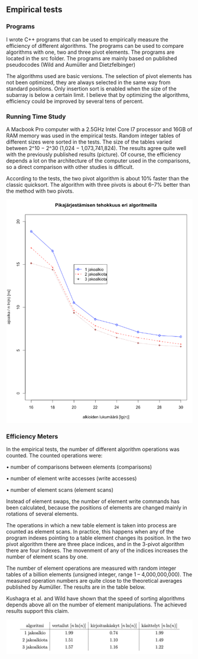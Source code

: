 ## Empirical tests

### Programs

I wrote C++ programs that can be used to empirically measure the efficiency of different algorithms. The programs can be used to compare algorithms with one, two and three pivot elements.
The programs are located in the src folder. The programs are mainly based on published pseudocodes (Wild and Aumüller and Dietzfelbinger)

The algorithms used are basic versions. The selection of pivot elements has not been optimized, they are always selected in the same way from standard positions. Only insertion sort is enabled when the size of the subarray is below a certain limit.
I believe that by optimizing the algorithms, efficiency could be improved by several tens of percent.

### Running Time Study

A Macbook Pro computer with a 2.5GHz Intel Core I7 processor and 16GB of RAM memory was used in the empirical tests. Random integer tables of different sizes were sorted in the tests. The size of the tables varied between 2^10 − 2^30 (1,024 − 1,073,741,824).
The results agree quite well with the previously published results (picture). Of course, the efficiency depends a lot on the architecture of the computer used in the comparisons, so a direct comparison with other studies is difficult.

According to the tests, the two pivot algorithm is about 10% faster than the classic quicksort. The algorithm with three pivots is about 6–7% better than the method with two pivots.

<img src="png/runtime_own.png" width="750">

### Efficiency Meters

In the empirical tests, the number of different algorithm operations was counted. The counted operations were:

• number of comparisons between elements (comparisons)

• number of element write accesses (write accesses)

• number of element scans (element scans)

Instead of element swaps, the number of element write commands has been calculated, because the positions of elements are changed mainly in rotations of several elements.

The operations in which a new table element is taken into process are counted as element scans. In practice, this happens when any of the program indexes pointing to a table element changes its position. In the two pivot algorithm there are three place indices, and in the 3-pivot algorithm there are four indexes. The movenment of any of the indices increases the number of element scans by one.

The number of element operations are measured with random integer tables of a billion elements (unsigned integer, range 1 – 4,000,000,000). The measured operation numbers are quite close to the theoretical averages published by Aumüller. The results are in the table below.

Kushagra et al. and Wild have shown that the speed of sorting algorithms depends above all on the number of element manipulations. The achieved results support this claim.

<img src="png/table2.png" width="750">